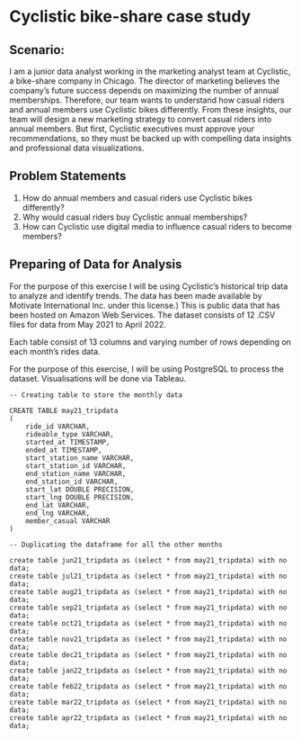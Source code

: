 # Cyclistic bike-share case study

## Scenario: 
I am a junior data analyst working in the marketing analyst team at Cyclistic, a bike-share company in Chicago. The director of marketing believes the company’s future success depends on maximizing the number of annual memberships. Therefore, our team wants to understand how casual riders and annual members use Cyclistic bikes differently. From these insights, our team will design a new marketing strategy to convert casual riders into annual members. But first, Cyclistic executives must approve your recommendations, so they must be backed up with compelling data insights and professional data
visualizations.

## Problem Statements 
1. How do annual members and casual riders use Cyclistic bikes differently? 
2. Why would casual riders buy Cyclistic annual memberships? 
3. How can Cyclistic use digital media to influence casual riders to become members?

## Preparing of Data for Analysis
For the purpose of this exercise I will be using Cyclistic’s historical trip data to analyze and identify trends. The data has been made available by Motivate International Inc. under this license.) This is public data that has been hosted on Amazon Web Services. The dataset consists of 12 .CSV files for data from May 2021 to April 2022.

Each table consist of 13 columns and varying number of rows depending on each month’s rides data. 

For the purpose of this exercise, I will be using PostgreSQL to process the dataset. Visualisations will be done via Tableau.

```TSQL
-- Creating table to store the monthly data

CREATE TABLE may21_tripdata
(
    ride_id VARCHAR,
    rideable_type VARCHAR,
    started_at TIMESTAMP,
    ended_at TIMESTAMP,
    start_station_name VARCHAR,
    start_station_id VARCHAR,
    end_station_name VARCHAR,
    end_station_id VARCHAR,
    start_lat DOUBLE PRECISION,
    start_lng DOUBLE PRECISION,
    end_lat VARCHAR,
    end_lng VARCHAR,
    member_casual VARCHAR
)

-- Duplicating the dataframe for all the other months 

create table jun21_tripdata as (select * from may21_tripdata) with no data;
create table jul21_tripdata as (select * from may21_tripdata) with no data;
create table aug21_tripdata as (select * from may21_tripdata) with no data;
create table sep21_tripdata as (select * from may21_tripdata) with no data;
create table oct21_tripdata as (select * from may21_tripdata) with no data;
create table nov21_tripdata as (select * from may21_tripdata) with no data;
create table dec21_tripdata as (select * from may21_tripdata) with no data;
create table jan22_tripdata as (select * from may21_tripdata) with no data;
create table feb22_tripdata as (select * from may21_tripdata) with no data;
create table mar22_tripdata as (select * from may21_tripdata) with no data;
create table apr22_tripdata as (select * from may21_tripdata) with no data;
